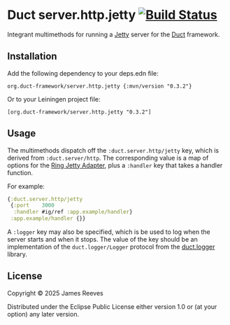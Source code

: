 # Duct server.http.jetty [![Build Status](https://github.com/duct-framework/server.http.jetty/actions/workflows/test.yml/badge.svg)](https://github.com/duct-framework/server.http.jetty/actions/workflows/test.yml)

Integrant multimethods for running a [Jetty][] server for the [Duct][]
framework.

[jetty]: https://eclipse.org/jetty/
[duct]: https://github.com/duct-framework/duct

## Installation

Add the following dependency to your deps.edn file:

    org.duct-framework/server.http.jetty {:mvn/version "0.3.2"}

Or to your Leiningen project file:

    [org.duct-framework/server.http.jetty "0.3.2"]

## Usage

The multimethods dispatch off the `:duct.server.http/jetty` key, which
is derived from `:duct.server/http`. The corresponding value is a map
of options for the [Ring Jetty Adapter][], plus a `:handler` key that
takes a handler function.

For example:

```clojure
{:duct.server.http/jetty
 {:port    3000
  :handler #ig/ref :app.example/handler}
 :app.example/handler {}}
```

A `:logger` key may also be specified, which is be used to log when the
server starts and when it stops. The value of the key should be an
implementation of the `duct.logger/Logger` protocol from the
[duct.logger][] library.

[ring jetty adapter]: https://ring-clojure.github.io/ring/ring.adapter.jetty.html
[duct.logger]: https://github.com/duct-framework/logger

## License

Copyright © 2025 James Reeves

Distributed under the Eclipse Public License either version 1.0 or (at
your option) any later version.
